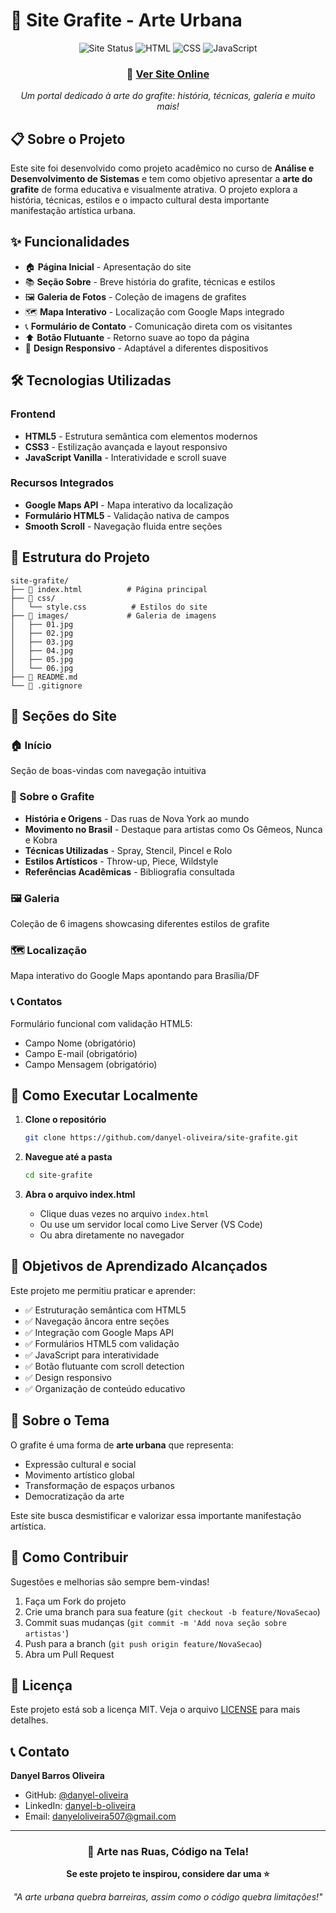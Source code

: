 # 🎨 Site Grafite - Arte Urbana

<div align="center">

![Site Status](https://img.shields.io/badge/Status-Online-brightgreen?style=for-the-badge)
![HTML](https://img.shields.io/badge/HTML5-E34F26?style=for-the-badge&logo=html5&logoColor=white)
![CSS](https://img.shields.io/badge/CSS3-1572B6?style=for-the-badge&logo=css3&logoColor=white)
![JavaScript](https://img.shields.io/badge/JavaScript-323330?style=for-the-badge&logo=javascript&logoColor=F7DF1E)

### 🚀 [Ver Site Online](https://danyel-oliveira.github.io/site-grafite)

*Um portal dedicado à arte do grafite: história, técnicas, galeria e muito mais!*

</div>

## 📋 Sobre o Projeto

Este site foi desenvolvido como projeto acadêmico no curso de **Análise e Desenvolvimento de Sistemas** e tem como objetivo apresentar a **arte do grafite** de forma educativa e visualmente atrativa. O projeto explora a história, técnicas, estilos e o impacto cultural desta importante manifestação artística urbana.

## ✨ Funcionalidades

- 🏠 **Página Inicial** - Apresentação do site
- 📚 **Seção Sobre** - Breve história do grafite, técnicas e estilos
- 🖼️ **Galeria de Fotos** - Coleção de imagens de grafites
- 🗺️ **Mapa Interativo** - Localização com Google Maps integrado
- 📞 **Formulário de Contato** - Comunicação direta com os visitantes
- ⬆️ **Botão Flutuante** - Retorno suave ao topo da página
- 📱 **Design Responsivo** - Adaptável a diferentes dispositivos

## 🛠️ Tecnologias Utilizadas

### Frontend
- **HTML5** - Estrutura semântica com elementos modernos
- **CSS3** - Estilização avançada e layout responsivo
- **JavaScript Vanilla** - Interatividade e scroll suave

### Recursos Integrados
- **Google Maps API** - Mapa interativo da localização
- **Formulário HTML5** - Validação nativa de campos
- **Smooth Scroll** - Navegação fluida entre seções

## 📂 Estrutura do Projeto

```
site-grafite/
├── 📄 index.html          # Página principal
├── 📁 css/
│   └── style.css          # Estilos do site
├── 📁 images/             # Galeria de imagens
│   ├── 01.jpg
│   ├── 02.jpg
│   ├── 03.jpg
│   ├── 04.jpg
│   ├── 05.jpg
│   └── 06.jpg
├── 📄 README.md
└── 📄 .gitignore
```

## 🎯 Seções do Site

### 🏠 Início
Seção de boas-vindas com navegação intuitiva

### 📖 Sobre o Grafite
- **História e Origens** - Das ruas de Nova York ao mundo
- **Movimento no Brasil** - Destaque para artistas como Os Gêmeos, Nunca e Kobra
- **Técnicas Utilizadas** - Spray, Stencil, Pincel e Rolo
- **Estilos Artísticos** - Throw-up, Piece, Wildstyle
- **Referências Acadêmicas** - Bibliografia consultada

### 🖼️ Galeria
Coleção de 6 imagens showcasing diferentes estilos de grafite

### 🗺️ Localização  
Mapa interativo do Google Maps apontando para Brasília/DF

### 📞 Contatos
Formulário funcional com validação HTML5:
- Campo Nome (obrigatório)
- Campo E-mail (obrigatório)
- Campo Mensagem (obrigatório)

## 🚀 Como Executar Localmente

1. **Clone o repositório**
   ```bash
   git clone https://github.com/danyel-oliveira/site-grafite.git
   ```

2. **Navegue até a pasta**
   ```bash
   cd site-grafite
   ```

3. **Abra o arquivo index.html**
   - Clique duas vezes no arquivo `index.html`
   - Ou use um servidor local como Live Server (VS Code)
   - Ou abra diretamente no navegador


## 🎯 Objetivos de Aprendizado Alcançados

Este projeto me permitiu praticar e aprender:

- ✅ Estruturação semântica com HTML5
- ✅ Navegação âncora entre seções
- ✅ Integração com Google Maps API
- ✅ Formulários HTML5 com validação
- ✅ JavaScript para interatividade
- ✅ Botão flutuante com scroll detection
- ✅ Design responsivo
- ✅ Organização de conteúdo educativo



## 🎨 Sobre o Tema

O grafite é uma forma de **arte urbana** que representa:
- Expressão cultural e social
- Movimento artístico global
- Transformação de espaços urbanos
- Democratização da arte

Este site busca desmistificar e valorizar essa importante manifestação artística.

## 🤝 Como Contribuir

Sugestões e melhorias são sempre bem-vindas!

1. Faça um Fork do projeto
2. Crie uma branch para sua feature (`git checkout -b feature/NovaSecao`)
3. Commit suas mudanças (`git commit -m 'Add nova seção sobre artistas'`)
4. Push para a branch (`git push origin feature/NovaSecao`)
5. Abra um Pull Request

## 📝 Licença

Este projeto está sob a licença MIT. Veja o arquivo [LICENSE](LICENSE) para mais detalhes.

## 📞 Contato

**Danyel Barros Oliveira**
- GitHub: [@danyel-oliveira](https://github.com/danyel-oliveira)
- LinkedIn: [danyel-b-oliveira](https://www.linkedin.com/in/danyel-b-oliveira-746471242/)
- Email: danyeloliveira507@gmail.com

---

<div align="center">

### 🎨 Arte nas Ruas, Código na Tela!

**Se este projeto te inspirou, considere dar uma ⭐**

*"A arte urbana quebra barreiras, assim como o código quebra limitações!"*

</div>
